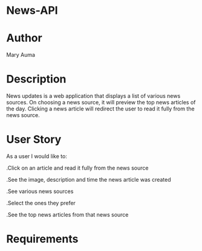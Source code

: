 # News-API
# Author
Mary Auma
# Description
News updates is a web application that displays a list of various news sources. On choosing a news source, it will preview the top news articles of the day. Clicking a news article will redirect the user to read it fully from the news source. 
# User Story
As a user I would like to:

.Click on an article and read it fully from the news source

.See the image, description and time the news article was created

.See various news sources

.Select the ones they prefer

.See the top news articles from that news source
# Requirements
